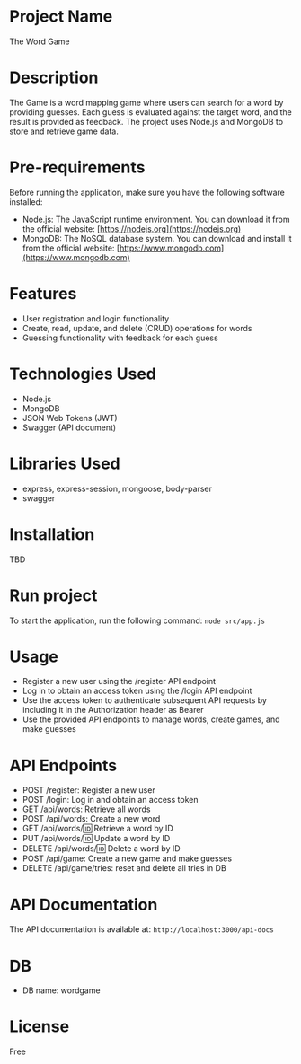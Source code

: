 # Project Name
The Word Game

# Description
The Game is a word mapping game where users can search for a word by providing guesses. Each guess is evaluated against the target word, and the result is provided as feedback. The project uses Node.js and MongoDB to store and retrieve game data.

# Pre-requirements
Before running the application, make sure you have the following software installed:
- Node.js: The JavaScript runtime environment. You can download it from the official website: [https://nodejs.org](https://nodejs.org)
- MongoDB: The NoSQL database system. You can download and install it from the official website: [https://www.mongodb.com](https://www.mongodb.com)

# Features
- User registration and login functionality
- Create, read, update, and delete (CRUD) operations for words
- Guessing functionality with feedback for each guess

# Technologies Used
- Node.js
- MongoDB
- JSON Web Tokens (JWT)
- Swagger (API document)

# Libraries Used
- express, express-session, mongoose, body-parser
- swagger

# Installation
TBD

# Run project
To start the application, run the following command: `node src/app.js`

# Usage
- Register a new user using the /register API endpoint
- Log in to obtain an access token using the /login API endpoint
- Use the access token to authenticate subsequent API requests by including it in the Authorization header as Bearer <access-token>
- Use the provided API endpoints to manage words, create games, and make guesses

# API Endpoints
- POST /register: Register a new user
- POST /login: Log in and obtain an access token
- GET /api/words: Retrieve all words
- POST /api/words: Create a new word
- GET /api/words/:id: Retrieve a word by ID
- PUT /api/words/:id: Update a word by ID
- DELETE /api/words/:id: Delete a word by ID
- POST /api/game: Create a new game and make guesses
- DELETE /api/game/tries: reset and delete all tries in DB

# API Documentation
The API documentation is available at: `http://localhost:3000/api-docs`

# DB
- DB name: wordgame

# License
Free
